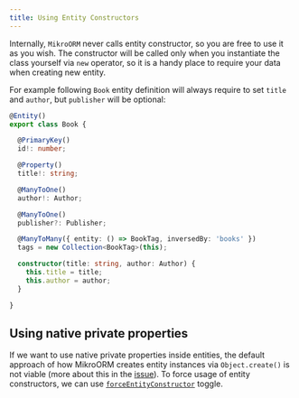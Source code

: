 ```yaml
---
title: Using Entity Constructors
---
```


Internally, `MikroORM` never calls entity constructor, so you are free to use it as you wish. The constructor will be called only when you instantiate the class yourself via `new` operator, so it is a handy place to require your data when creating new entity.

For example following `Book` entity definition will always require to set `title` and `author`, but `publisher` will be optional:

```ts
@Entity()
export class Book {

  @PrimaryKey()
  id!: number;

  @Property()
  title!: string;

  @ManyToOne()
  author!: Author;

  @ManyToOne()
  publisher?: Publisher;

  @ManyToMany({ entity: () => BookTag, inversedBy: 'books' })
  tags = new Collection<BookTag>(this);

  constructor(title: string, author: Author) {
    this.title = title;
    this.author = author;
  }

}
```

## Using native private properties

If we want to use native private properties inside entities, the default approach of how MikroORM creates entity instances via `Object.create()` is not viable (more about this in the [issue](https://github.com/mikro-orm/mikro-orm/issues/1226)). To force usage of entity constructors, we can use [`forceEntityConstructor`](./configuration.md#using-native-private-properties) toggle.
